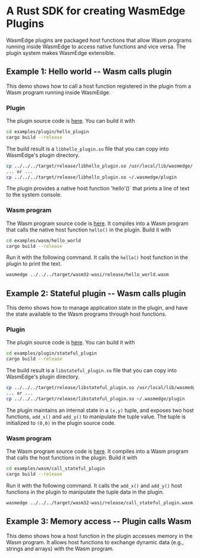 # A Rust SDK for creating WasmEdge Plugins

WasmEdge plugins are packaged host functions that allow Wasm programs running inside WasmEdge to access native functions and vice versa. The plugin system makes WasmEdge extensible.

## Example 1: Hello world -- Wasm calls plugin

This demo shows how to call a host function registered in the plugin from a Wasm program running inside WasmEdge.

### Plugin

The plugin source code is [here](examples/plugin/hello_plugin/). You can build it with

```bash
cd examples/plugin/hello_plugin
cargo build --release
```

The build result is a `libhello_plugin.so` file that you can copy into WasmEdge's plugin directory.

```bash
cp ../../../target/release/libhello_plugin.so /usr/local/lib/wasmedge/
... or ...
cp ../../../target/release/libhello_plugin.so ~/.wasmedge/plugin
```

The plugin provides a native host function 'hello'()` that prints a line of text to the system console.

### Wasm program

The Wasm program source code is [here](examples/wasm/hello_world/). It compiles into a Wasm program that calls the native host function `hello()` in the plugin. Build it with

```bash
cd examples/wasm/hello_world
cargo build --release
```

Run it with the following command. It calls the `hello()` host function in the plugin to print the text.

```bash
wasmedge ../../../target/wasm32-wasi/release/hello_world.wasm
```


## Example 2: Stateful plugin -- Wasm calls plugin

This demo shows how to manage application state in the plugin, and have the state available to the Wasm programs through host functions.

### Plugin

The plugin source code is [here](examples/plugin/stateful_plugin/). You can build it with

```bash
cd examples/plugin/stateful_plugin
cargo build --release
```

The build result is a `libstateful_plugin.so` file that you can copy into WasmEdge's plugin directory.

```bash
cp ../../../target/release/libstateful_plugin.so /usr/local/lib/wasmedge/
... or ...
cp ../../../target/release/libstateful_plugin.so ~/.wasmedge/plugin
```

The plugin maintains an internal state in a `(x,y)` tuple, and exposes two host functions, `add_x()` and `add_y()` to manipulate the tuple value. The tuple is initialized to `(0,0)` in the plugin source code.

### Wasm program

The Wasm program source code is [here](examples/wasm/call_stateful_plugin/). It compiles into a Wasm program that calls the host functions in the plugin. Build it with

```bash
cd examples/wasm/call_stateful_plugin
cargo build --release
```

Run it with the following command. It calls the `add_x()` and `add_y()` host functions in the plugin to manipulate the tuple data in the plugin.

```bash
wasmedge ../../../target/wasm32-wasi/release/call_stateful_plugin.wasm
```

## Example 3: Memory access -- Plugin calls Wasm

This demo shows how a host function in the plugin accesses memory in the Wasm program. It allows host functions to exchange dynamic data (e.g., strings and arrays) with the Wasm program.

